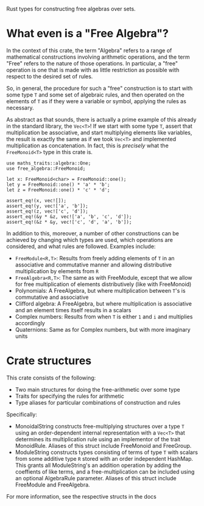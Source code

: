 
Rust types for constructing free algebras over sets.

# What even is a "Free Algebra"?

In the context of this crate, the term "Algebra" refers to a range of mathematical
constructions involving arithmetic operations, and the term "Free" refers to the nature of those
operations. In particular, a "free" operation is one that is made with as little restriction
as possible with respect to the desired set of rules.

So, in general, the procedure for such a "free" construction is to start with some type `T` and
some set of algebraic rules, and then operated on the elements of `T` as if they were a variable
or symbol, applying the rules as necessary.

As abstract as that sounds, there is actually a prime example of this already in the standard
library, the `Vec<T>`! If we start with some type `T`, assert that multiplication be associative,
and start multiplying elements like variables, the result is exactly the same as if we took
`Vec<T>` and implemented multiplication as concatenation. In fact, this is *precisely*
what the  `FreeMonoid<T>` type in this crate is.

```
use maths_traits::algebra::One;
use free_algebra::FreeMonoid;

let x: FreeMonoid<char> = FreeMonoid::one();
let y = FreeMonoid::one() * 'a' * 'b';
let z = FreeMonoid::one() * 'c' * 'd';

assert_eq!(x, vec![]);
assert_eq!(y, vec!['a', 'b']);
assert_eq!(z, vec!['c', 'd']);
assert_eq!(&y * &z, vec!['a', 'b', 'c', 'd']);
assert_eq!(&z * &y, vec!['c', 'd', 'a', 'b']);

```

In addition to this, moreover, a number of other constructions can be achieved by changing
which types are used, which operations are considered, and what rules are followed.
Examples include:
 * `FreeModule<R,T>`: Results from freely adding elements of `T` in an associative
  and commutative manner and allowing distributive multiplication by elements from `R`
 * `FreeAlgebra<R,T>`: The same as with FreeModule, except that we allow for
  free multiplication of elements distributively (like with FreeMonoid)
 * Polynomials: A FreeAlgebra, but where multiplication between `T`'s is commutative and associative
 * Clifford algebra: A FreeAlgebra, but where multiplication is associative and
   an element times itself results in a scalars
 * Complex numbers: Results from when `T` is either `1` and `i` and multiplies accordingly
 * Quaternions: Same as for Complex numbers, but with more imaginary units

# Crate structures

This crate consists of the following:
 * Two main structures for doing the free-arithmetic over some type
 * Traits for specifying the rules for arithmetic
 * Type aliases for particular combinations of construction and rules

Specifically:
 * MonoidalString constructs free-multiplying structures over a type `T` using an order-dependent
   internal representation with a `Vec<T>` that determines its multiplication rule using an
   implementor of the trait MonoidRule. Aliases of this struct include FreeMonoid and FreeGroup.
 * ModuleString constructs types consisting of terms of type `T` with scalars from
   some additive type `R` stored with an order independent HashMap. This grants all ModuleString's
   an addition operation by adding the coeffients of like terms, and a free-multiplication can
   be included using an optional AlgebraRule parameter. Aliases of this struct include
   FreeModule and FreeAlgebra.

For more information, see the respective structs in the docs

